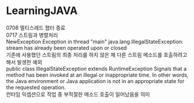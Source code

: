 # LearningJAVA

0708 멀티스레드 챕터 종료  
0717 스트림과 병렬처리  
NewException Exception in thread "main" java.lang.IllegalStateException: stream has already been operated upon or closed  
기존에 사용했던 스트림의 최종 처리를 하지 않은 채 다른 스트림 메소드를 호출하려고 해서 발생한 예외  
public class IllegalStateException
extends RuntimeException
Signals that a method has been invoked at an illegal or inappropriate time. In other words, the Java environment or Java application is not in an appropriate state for the requested operation.  
런타임 익셉션으로 작업 중 부적절한 메소드 호출이 일어났음을 의미

